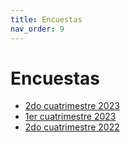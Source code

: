 ```yaml
---
title: Encuestas
nav_order: 9
---
```


# Encuestas

- [2do cuatrimestre 2023](https://docs.google.com/forms/d/16wDZQMPLSRvZFKCat1KKngLA7mhkjtCIekW8mJnWs9U/viewanalytics)
- [1er cuatrimestre 2023](https://docs.google.com/forms/d/1HadroN_thzM0_tvK37kiWIrLOeZDm13VTh6qhm3MEIw/viewanalytics)
- [2do cuatrimestre 2022](https://docs.google.com/forms/d/1BQirM5oMmN1i9dOTUG9MYswI-3riytWz5ZWuSK9up0A/viewanalytics)
